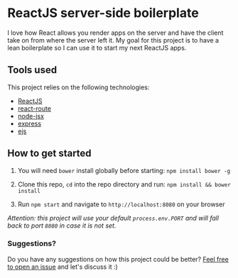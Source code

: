 # ReactJS server-side boilerplate
I love how React allows you render apps on the server and have the client take on from where the server left it.
My goal for this project is to have a lean boilerplate so I can use it to start my next ReactJS apps.

## Tools used

This project relies on the following technologies:
- [ReactJS](https://github.com/facebook/react)
- [react-route](https://github.com/rackt/react-router)
- [node-jsx](https://github.com/petehunt/node-jsx)
- [express](https://github.com/strongloop/express)  
- [ejs](https://github.com/tj/ejs)


## How to get started
1. You will need `bower` install globally before starting: `npm install bower -g`

2. Clone this repo, `cd` into the repo directory and run: `npm install && bower install`

3. Run `npm start` and navigate to `http://localhost:8080` on your browser

_Attention: this project will use your default `process.env.PORT` and will fall back to port `8080` in case it is not set._

### Suggestions?
Do you have any suggestions on how this project could be better?
[Feel free to open an issue](https://github.com/sergiocruz/react-boilerplate/issues/new) and let's discuss it :)
